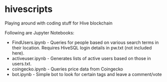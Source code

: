 # hivescripts
Playing around with coding stuff for Hive blockchain

Following are Jupyter Notebooks:
* FindUsers.ipynb - Queries for people based on various search terms in their location. Requires HiveSQL login details in pw.txt (not included here).
* activeuser.ipynb - Generates lists of active users based on those in users.txt.
* coingecko.ipynb - Queries price data from Coingecko
* bot.ipynb - Simple bot to look for certain tags and leave a comment/vote
